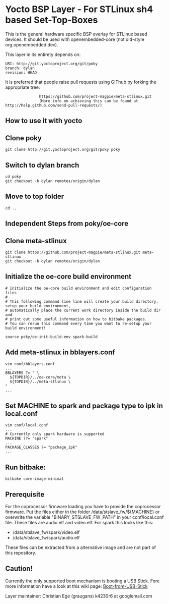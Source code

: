 Yocto BSP Layer - For STLinux sh4 based Set-Top-Boxes
=====================================================

This is the general hardware specific BSP overlay for STLinux based devices.
It should be used with openembedded-core (not old-style org.openembedded.dev).


This layer in its entirety depends on:

    URI: http://git.yoctoproject.org/git/poky
    branch: dylan
    revision: HEAD

It is preferred that people raise pull requests using GIThub by forking the appropriate tree:

                   https://github.com/project-magpie/meta-stlinux.git
                   (More info on achieving this can be found at http://help.github.com/send-pull-requests/)


How to use it with yocto
------------------------

## Clone poky
    git clone http://git.yoctoproject.org/git/poky poky

## Switch to dylan branch
    cd poky 
    git checkout -b dylan remotes/origin/dylan

## Move to top folder
    cd ..
        
Independent Steps from poky/oe-core
-----------------------------------

## Clone meta-stlinux
    git clone https://github.com/project-magpie/meta-stlinux.git meta-stlinux
    git checkout -b dylan remotes/origin/dylan
    
## Initialize the oe-core build environment 
    # Initialize the oe-core build environment and edit configuration files 
    # 
    # This following command line line will create your build directory, setup your build environment,
    # automatically place the current work directory inside the build dir and
    # print out some useful information on how to bitbake packages.
    # You can rerun this command every time you want to re-setup your build environment!

    source poky/oe-init-build-env spark-build

## Add meta-stlinux in bblayers.conf 
    vim conf/bblayers.conf
    ...
    BBLAYERS ?= " \
      ${TOPDIR}/../oe-core/meta \
      ${TOPDIR}/../meta-stlinux \
    "
    ...

## Set MACHINE to spark and package type to ipk in local.conf
    vim conf/local.conf
    ...
    # Currently only spark hardware is supported
    MACHINE ??= "spark"
    ...
    PACKAGE_CLASSES ?= "package_ipk"
    ...
   

## Run bitbake: 

    bitbake core-image-minimal 


Prerequisite
------------

For the coprocessor firmware loading you have to provide the coprocessor firmware. Put the files either in the folder /data/stslave_fw/${MACHINE} or overwrite the variable  "BINARY_STSLAVE_FW_PATH" in your conf/local.conf file. These files are audio.elf and video.elf. For spark this looks like this: 
-   /data/stslave_fw/spark/video.elf
-   /data/stslave_fw/spark/audio.elf

These files can be extracted from a alternative image and are not part of this repository.

Caution!
--------

Currently the only supported boot mechanism is booting a USB Stick. Fore more information 
have a look at this wiki page: [Boot-from-USB-Stick](https://github.com/project-magpie/meta-stlinux/wiki/Boot-from-USB-Stick)

Layer maintainer: Christian Ege (graugans) k4230r6 at googlemail.com 
